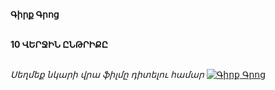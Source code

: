 **Գիրք Գրոց**

\
**10 ՎԵՐՋԻՆ ԸՆԹՐԻՔԸ**

\
_Սեղմեք նկարի վրա ֆիլմը դիտելու համար_
[![Գիրք Գրոց](https://www.tomsarkgh.am/thumbnails/Photo/bigimage/19/82/08/slug-88219.jpg)](https://www.youtube.com/watch?v=tzC_QpHWVDs)
